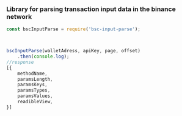 ### Library for parsing transaction input data in the binance network
```javascript
const bscInputParse = require('bsc-input-parse');



bscInputParse(walletAdress, apiKey, page, offset)
    .then(console.log);
//response 
[{
    methodName,
    paramsLength,
    paramsKeys,
    paramsTypes,
    paramsValues,
    readibleView,
}]